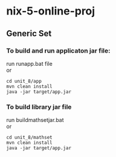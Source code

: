 # nix-5-online-proj
## Generic Set
### To build and run applicaton jar file:
   run runapp.bat file  
or  

    cd unit_8/app
    mvn clean install
    java -jar target/app.jar
### To build library jar file
run buildmathsetjar.bat  
or

    cd unit_8/mathset
    mvn clean install
    java -jar target/app.jar


